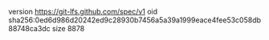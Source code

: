 version https://git-lfs.github.com/spec/v1
oid sha256:0ed6d986d20242ed9c28930b7456a5a39a1999eace4fee53c058db88748ca3dc
size 8878
